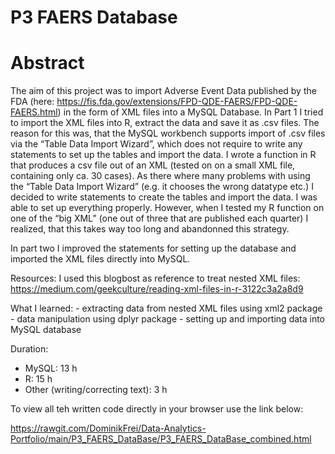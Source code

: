 # P3 FAERS Database

# Abstract
The aim of this project was to import Adverse Event Data published by the FDA (here: https://fis.fda.gov/extensions/FPD-QDE-FAERS/FPD-QDE-FAERS.html) in the form of XML files into a MySQL Database. In Part 1 I tried to import the XML files into R, extract the data and save it as .csv files. The reason for this was, that the MySQL workbench supports import of .csv files via the “Table Data Import Wizard”, which does not require to write any statements to set up the tables and import the data. I wrote a function in R that produces a csv file out of an XML (tested on on a small XML file, containing only ca. 30 cases). As there where many problems with using the “Table Data Import Wizard” (e.g. it chooses the wrong datatype etc.) I decided to write statements to create the tables and import the data. I was able to set up everything properly. However, when I tested my R function on one of the “big XML” (one out of three that are published each quarter) I realized, that this takes way too long and abandonned this strategy.

In part two I improved the statements for setting up the database and imported the XML files directly into MySQL.

Resources: I used this blogbost as reference to treat nested XML files: https://medium.com/geekculture/reading-xml-files-in-r-3122c3a2a8d9

What I learned: - extracting data from nested XML files using xml2 package - data manipulation using dplyr package - setting up and importing data into MySQL database

Duration:
- MySQL: 13 h
- R: 15 h 
- Other (writing/correcting text): 3 h

To view all teh written code directly in your browser use the link below:

https://rawgit.com/DominikFrei/Data-Analytics-Portfolio/main/P3_FAERS_DataBase/P3_FAERS_DataBase_combined.html
